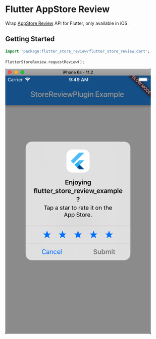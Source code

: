 # Flutter AppStore Review

Wrap [AppStore Review](https://developer.apple.com/documentation/storekit/recommendations_and_reviews) API for Flutter, only available in iOS.

## Getting Started

```dart
import 'package:flutter_store_review/flutter_store_review.dart';

FlutterStoreReview.requestReview();
```

![](demo.png)
